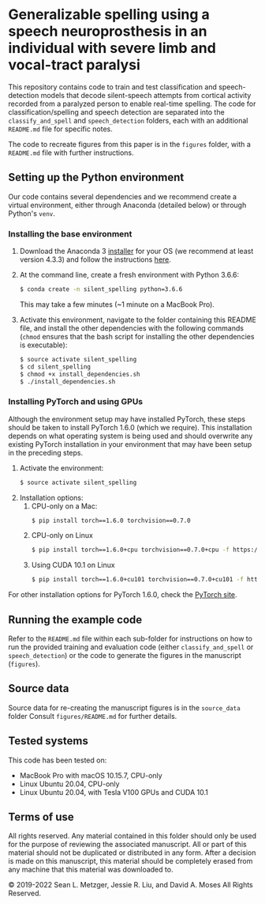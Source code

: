 # Generalizable spelling using a speech neuroprosthesis in an individual with severe limb and vocal-tract paralysi

This repository contains code to train and test classification and
speech-detection models that decode silent-speech attempts from cortical activity
recorded from a paralyzed person to enable real-time spelling.
The code for
classification/spelling and speech detection are separated into the `classify_and_spell`
and `speech_detection` folders, each with an additional `README.md` file for
specific notes. 

The code to recreate figures from this paper is in the `figures` folder, with a `README.md` file  with further instructions. 

## Setting up the Python environment

Our code contains several dependencies and we recommend create a virtual 
environment, either through Anaconda (detailed below) or through Python's 
`venv`.

### Installing the base environment

1. Download the Anaconda
   3 [installer](https://www.anaconda.com/products/individual)
   for your OS (we recommend at least version 4.3.3) and follow the
   instructions [here](https://docs.anaconda.com/anaconda/install/windows/).
2. At the command line, create a fresh environment with Python 3.6.6: 

    ```bash
    $ conda create -n silent_spelling python=3.6.6
    ```
   This may take a few minutes (~1 minute on a MacBook Pro).
3. Activate this environment, navigate to the folder containing this README
   file, and install the other dependencies with the following commands
   (`chmod` ensures that the bash script for installing the other
   dependencies is executable):

   ```bash
   $ source activate silent_spelling
   $ cd silent_spelling
   $ chmod +x install_dependencies.sh
   $ ./install_dependencies.sh
   ```

### Installing PyTorch and using GPUs
Although the environment setup may have installed PyTorch, these
steps should be taken to install PyTorch 1.6.0 (which we require).
This installation depends on what operating system is being used and
should overwrite any existing PyTorch installation in your environment
that may have been setup in the preceding steps.

1. Activate the environment:
   ```bash
   $ source activate silent_spelling
   ```
2. Installation options:
   1. CPU-only on a Mac:
      ```bash
      $ pip install torch==1.6.0 torchvision==0.7.0
      ```
   2. CPU-only on Linux
      ```bash
      $ pip install torch==1.6.0+cpu torchvision==0.7.0+cpu -f https://download.pytorch.org/whl/torch_stable.html
      ```
   3. Using CUDA 10.1 on Linux
      ```bash
      $ pip install torch==1.6.0+cu101 torchvision==0.7.0+cu101 -f https://download.pytorch.org/whl/torch_stable.html
      ```

For other installation options for PyTorch 1.6.0, check the
[PyTorch site](https://pytorch.org/get-started/previous-versions/#v160).

## Running the example code

Refer to the `README.md` file within each sub-folder
for instructions on how to run the provided training and evaluation code (either `classify_and_spell` or `speech_detection`) or the code to generate the figures in the manuscript (`figures`).

## Source data
Source data for re-creating the manuscript figures is in the `source_data` folder
Consult `figures/README.md` for further details.


## Tested systems
This code has been tested on:
* MacBook Pro with macOS 10.15.7, CPU-only
* Linux Ubuntu 20.04, CPU-only
* Linux Ubuntu 20.04, with Tesla V100 GPUs and CUDA 10.1

## Terms of use
All rights reserved. 
Any material contained in this folder should only be used for the purpose of 
reviewing the associated manuscript. All or part of this material should not 
be duplicated or distributed in any form. After a decision is made on this 
manuscript, this material should be completely erased from any machine that 
this material was downloaded to.

&copy; 2019-2022 Sean L. Metzger, Jessie R. Liu, and David A. Moses All 
Rights Reserved.
